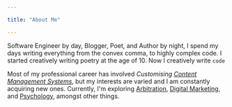 ```yaml
---

title: "About Me"

---
```


Software Engineer by day, Blogger, Poet, and Author by night, I spend my days
writing everything from the convex comma, to highly complex code. I started
creatively writing poetry at the age of 10. Now I creatively write
<code>code</code>

Most of my professional career has involved *Customising [Content Management Systems](https://en.wikipedia.org/wiki/Content_management_system)*,
but my interests are varied and I am constantly acquiring new ones. Currently,
I'm exploring [Arbitration](https://en.wikipedia.org/wiki/Arbitration),
[Digital Marketing](https://en.wikipedia.org/wiki/Digital_marketing), and
[Psychology](https://en.wikipedia.org/wiki/Psychology), amongst other things.
